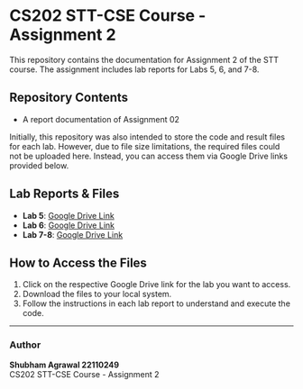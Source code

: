 # CS202 STT-CSE Course - Assignment 2

This repository contains the documentation for Assignment 2 of the STT course. The assignment includes lab reports for Labs 5, 6, and 7-8.

## Repository Contents

- A report documentation of Assignment 02

Initially, this repository was also intended to store the code and result files for each lab. However, due to file size limitations, the required files could not be uploaded here. Instead, you can access them via Google Drive links provided below.

## Lab Reports & Files

- **Lab 5**: [Google Drive Link]([your-google-drive-link-here](https://drive.google.com/drive/folders/1NWnQhHDxC5Z2HyJwuCtUxT0X97O4lYSf?usp=drive_link))
- **Lab 6**: [Google Drive Link]([your-google-drive-link-here](https://drive.google.com/drive/folders/1sFOHV368UccUun2LV3s5kLTh9pHXwnHd?usp=drive_link))
- **Lab 7-8**: [Google Drive Link]([your-google-drive-link-here](https://drive.google.com/drive/folders/1d1y6SzNgzrj5BPNdGHKDvp6vQ71KB-6H?usp=drive_link))

## How to Access the Files

1. Click on the respective Google Drive link for the lab you want to access.
2. Download the files to your local system.
3. Follow the instructions in each lab report to understand and execute the code.



---

### Author

**Shubham Agrawal 22110249**  
CS202 STT-CSE Course - Assignment 2  
